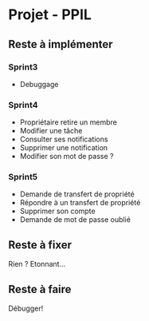 # Projet - PPIL

## Reste à implémenter



### Sprint3

- Debuggage

### Sprint4

- Propriétaire retire un membre
- Modifier une tâche
- Consulter ses notifications
- Supprimer une notification
- Modifier son mot de passe ?

### Sprint5

- Demande de transfert de propriété
- Répondre à un transfert de propriété
- Supprimer son compte
- Demande de mot de passe oublié

## Reste à fixer

Rien ? Etonnant...

## Reste à faire
Débugger!
